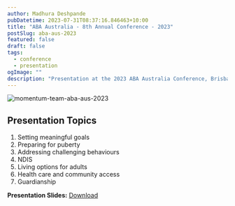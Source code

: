 ```yaml
---
author: Madhura Deshpande
pubDatetime: 2023-07-31T08:37:16.846463+10:00
title: "ABA Australia - 8th Annual Conference - 2023"
postSlug: aba-aus-2023
featured: false
draft: false
tags:
  - conference
  - presentation
ogImage: ""
description: "Presentation at the 2023 ABA Australia Conference, Brisbane"
---
```


![momentum-team-aba-aus-2023](https://mdhr.s3.ap-southeast-2.amazonaws.com/2023/momentum-team-aba-aus-2023-conference.png)

## Presentation Topics

1. Setting meaningful goals
2. Preparing for puberty
3. Addressing challenging behaviours
4. NDIS
5. Living options for adults
6. Health care and community access
7. Guardianship

**Presentation Slides:** [Download](https://mdhr.s3.ap-southeast-2.amazonaws.com/2023/Madhura-Deshpande-AuABA-2023-Presentation.pdf)
